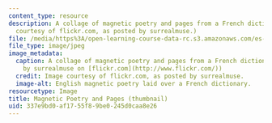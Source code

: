 ```yaml
---
content_type: resource
description: A collage of magnetic poetry and pages from a French dictionary. (Image
  courtesy of flickr.com, as posted by surrealmuse.)
file: /media/https%3A/open-learning-course-data-rc.s3.amazonaws.com/es-261-poetry-in-translation-spring-2006/337e9bd0af1755f89be0245d0caa8e26_es-261s06-th.jpg
file_type: image/jpeg
image_metadata:
  caption: A collage of magnetic poetry and pages from a French dictionary. (Image
    by surrealmuse on [flickr.com](http://www.flickr.com/))
  credit: Image courtesy of flickr.com, as posted by surrealmuse.
  image-alt: English magnetic poetry laid over a French dictionary.
resourcetype: Image
title: Magnetic Poetry and Pages (thumbnail)
uid: 337e9bd0-af17-55f8-9be0-245d0caa8e26
---
```

